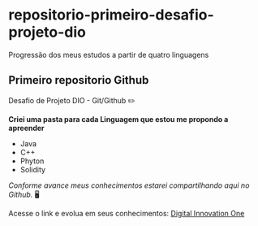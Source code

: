 # repositorio-primeiro-desafio-projeto-dio
Progressão dos meus estudos a partir de quatro linguagens

## Primeiro repositorio Github
Desafio de Projeto DIO - Git/Github ✏️

**Criei uma pasta para cada Linguagem que estou me propondo a apreender** 
- Java
- C++
- Phyton
- Solidity

_Conforme avance meus conhecimentos estarei compartilhando aqui no Github._ 🖥️

Acesse o link e evolua em seus conhecimentos:
[Digital Innovation One](https://www.dio.me/)
